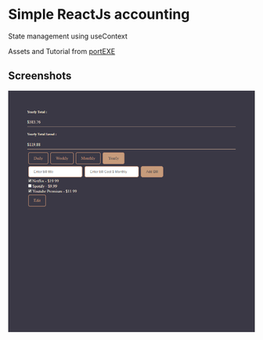 # Simple ReactJs accounting

State management using useContext

Assets and Tutorial from [portEXE](https://youtu.be/kNMTci_GIOw)

## Screenshots
![App Screenshot](https://raw.githubusercontent.com/adithyaric/react-accounting/main/src/img/ss_.png)

